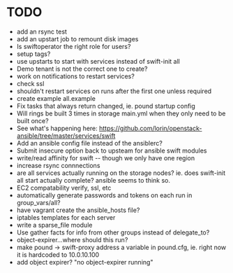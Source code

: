 # TODO
* add an rsync test
* add an upstart job to remount disk images
* Is swiftoperator the right role for users?
* setup tags?
* use upstarts to start with services instead of swift-init all
* Demo tenant is not the correct one to create?
* work on notifications to restart services?
* check ssl
* shouldn't restart services on runs after the first one unless required
* create example all.example
* Fix tasks that always return changed, ie. pound startup config
* Will rings be built 3 times in storage main.yml when they only need to be built once?
* See what's happening here: https://github.com/lorin/openstack-ansible/tree/master/services/swift
* Add an ansible config file instead of the ansiblerc?
* Submit insecure option back to upsteam for ansible swift modules
* write/read affinity for swift -- though we only have one region
* increase rsync connnections
* are all services actually running on the storage nodes? ie. does swift-init all start actually complete? ansible seems to think so.
* EC2 compatability verify, ssl, etc
* automatically generate passwords and tokens on each run in group_vars/all?
* have vagrant create the ansible_hosts file?
* iptables templates for each server
* write a sparse_file module
* Use gather facts for info from other groups instead of delegate_to?
* object-expirer...where should this run?
* make pound -> swift-proxy address a variable in pound.cfg, ie. right now it is hardcoded to 10.0.10.100
* add object expirer? "no object-expirer running"
